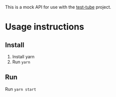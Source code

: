 This is a mock API for use with the [test-tube](https://github.com/openjck/test-tube)
project.

# Usage instructions

## Install

1. Install yarn
2. Run `yarn`

## Run

Run `yarn start`
